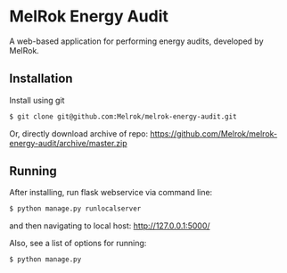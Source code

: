 # MelRok Energy Audit

A web-based application for performing energy audits, developed by MelRok.

## Installation

Install using git
```bash
$ git clone git@github.com:Melrok/melrok-energy-audit.git
```
Or, directly download archive of repo:
https://github.com/Melrok/melrok-energy-audit/archive/master.zip

## Running
After installing, run flask webservice via command line:
```bash
$ python manage.py runlocalserver
```
and then navigating to local host: http://127.0.0.1:5000/

Also, see a list of options for running:
```bash
$ python manage.py 
```

